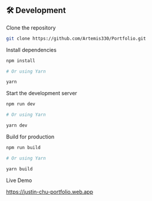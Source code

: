 ## 🛠 Development

Clone the repository

```zsh
git clone https://github.com/Artemis330/Portfolio.git
```

Install dependencies

```zsh
npm install

# Or using Yarn

yarn
```

Start the development server

```zsh
npm run dev

# Or using Yarn

yarn dev
```

Build for production

```zsh
npm run build

# Or using Yarn

yarn build
```

Live Demo

https://justin-chu-portfolio.web.app
